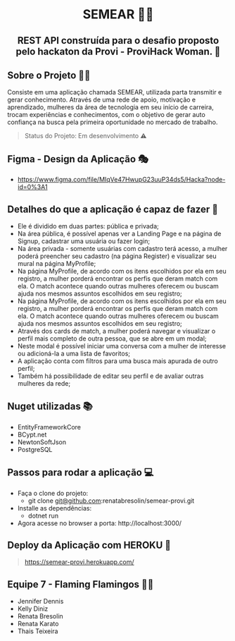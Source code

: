 <h1 align="center"> SEMEAR 🌱🌻 </h1>
<h2 align="center"> REST API construída para o desafio proposto pelo hackaton da Provi - ProviHack Woman. 💪 </h2>

## Sobre o Projeto 👩‍💻

Consiste em uma aplicação chamada SEMEAR, utilizada parta transmitir e gerar conhecimento. Através de uma rede de apoio, motivação e aprendizado, mulheres da área de tecnologia em seu início de carreira, trocam experiências e conhecimentos, com o objetivo de gerar auto confiança na busca pela primeira oportunidade no mercado de trabalho.

> Status do Projeto: Em desenvolvimento ⚠️

## Figma - Design da Aplicação 🎭

- https://www.figma.com/file/MIqVe47HwupG23uuP34ds5/Hacka?node-id=0%3A1

## Detalhes do que a aplicação é capaz de fazer :checkered_flag:

- Ele é dividido em duas partes: pública e privada;
- Na área pública, é possível apenas ver a Landing Page e na página de Signup, cadastrar uma usuária ou fazer login;
- Na área privada - somente usuárias com cadastro terá acesso, a mulher poderá preencher seu cadastro (na página Register) e visualizar seu mural na página MyProfile;
- Na página MyProfile, de acordo com os itens escolhidos por ela em seu registro, a mulher porderá encontrar os perfis que deram match com ela. O match acontece quando outras mulheres oferecem ou buscam ajuda nos mesmos assuntos escolhidos em seu registro;
- Na página MyProfile, de acordo com os itens escolhidos por ela em seu registro, a mulher porderá encontrar os perfis que deram match com ela. O match acontece quando outras mulheres oferecem ou buscam ajuda nos mesmos assuntos escolhidos em seu registro;
- Através dos cards de match, a mulher poderá navegar e visualizar o perfil mais completo de outra pessoa, que se abre em um modal;
- Neste modal é possível iniciar uma conversa com a mulher de interesse ou adicioná-la a uma lista de favoritos;
- A aplicação conta com filtros para uma busca mais apurada de outro perfil;
- Também há possibilidade de editar seu perfil e de avaliar outras mulheres da rede;

## Nuget utilizadas :books:

- EntityFrameworkCore
- BCypt.net
- NewtonSoftJson
- PostgreSQL

## Passos para rodar a aplicação :computer:

- Faça o clone do projeto:
  - git clone git@github.com:renatabresolin/semear-provi.git
- Installe as dependências:
  - dotnet run
- Agora acesse no browser a porta: http://localhost:3000/

## Deploy da Aplicação com HEROKU :dash:

> https://semear-provi.herokuapp.com/

## Equipe 7 - Flaming Flamingos 🦩🔥

- Jennifer Dennis
- Kelly Diniz
- Renata Bresolin
- Renata Karato
- Thais Teixeira
